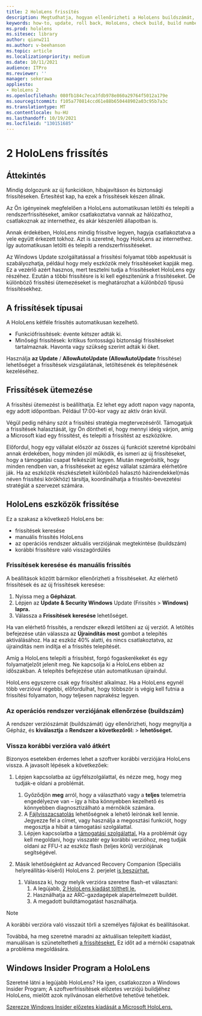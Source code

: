 ```yaml
---
title: 2 HoloLens frissítés
description: Megtudhatja, hogyan ellenőrizheti a HoloLens buildszámát, naprakészen tarthatja az eszközfrissítéseket, hogyan csatlakozhat az Insiders programhoz, és hogyan úsíthatja vissza a frissítéseket.
keywords: how-to, update, roll back, HoloLens, check build, build number
ms.prod: hololens
ms.sitesec: library
author: qianw211
ms.author: v-beehanson
ms.topic: article
ms.localizationpriority: medium
ms.date: 10/11/2021
audience: ITPro
ms.reviewer: ''
manager: sekerawa
appliesto:
- HoloLens 2
ms.openlocfilehash: 080fb184c7eca3fdb978e860a29764f5012a179e
ms.sourcegitcommit: f105a770814ccd61e88b650448902a03c95b7a3c
ms.translationtype: MT
ms.contentlocale: hu-HU
ms.lasthandoff: 10/19/2021
ms.locfileid: "130151685"
---
```

# <a name="update-hololens-2"></a>2 HoloLens frissítés

## <a name="overview"></a>Áttekintés

Mindig dolgozunk az új funkciókon, hibajavításon és biztonsági frissítéseken. Értesítést kap, ha ezek a frissítések készen állnak.

Az Ön igényeinek megfelelően a HoloLens automatikusan letölti és telepíti a rendszerfrissítéseket, amikor csatlakoztatva vannak az hálózathoz, csatlakoznak az internethez, és akár készenléti állapotban is.

Annak érdekében, HoloLens mindig frissítve legyen, hagyja csatlakoztatva a vele együtt érkezett tokhoz. Azt is szeretné, hogy HoloLens az internethez. Így automatikusan letölti és telepíti a rendszerfrissítéseket. 

Az Windows Update szolgáltatással a frissítési folyamat több aspektusát is szabályozhatja, például hogy mely eszközök mely frissítéseket kapják meg. Ez a vezérlő azért hasznos, mert tesztelni tudja a frissítéseket HoloLens egy részéhez. Ezután a többi frissítésre is ki kell egészítenünk a frissítéseket. De különböző frissítési ütemezéseket is meghatározhat a különböző típusú frissítésekhez.

## <a name="types-of-updates"></a>A frissítések típusai

A HoloLens kétféle frissítés automatikusan kezelhető.

- Funkciófrissítések: évente kétszer adták ki.
- Minőségi frissítések: kritikus fontosságú biztonsági frissítéseket tartalmaznak. Havonta vagy szükség szerint adták ki őket.

Használja **az Update** / **AllowAutoUpdate (AllowAutoUpdate** frissítése) lehetőséget a frissítések vizsgálatának, letöltésének és telepítésének kezeléséhez. 

## <a name="scheduling-updates"></a>Frissítések ütemezése

A frissítési ütemezést is beállíthatja. Ez lehet egy adott napon vagy naponta, egy adott időpontban. Például 17:00-kor vagy az aktív órán kívül.

Végül pedig néhány szót a frissítési stratégia megtervezéséről. Támogatjuk a frissítések halasztását, így Ön döntheti el, hogy mennyi ideig várjon, amíg a Microsoft kiad egy frissítést, és telepíti a frissítést az eszközökre.

Előfordul, hogy egy vállalat először az összes új funkciót szeretné kipróbálni annak érdekében, hogy minden jól működik, és ismeri az új frissítéseket, hogy a támogatási csapat felkészült legyen. Miután megerősítik, hogy minden rendben van, a frissítéseket az egész vállalat számára elérhetőre ják. Ha az eszközök részkészleteit különböző halasztó házirendekkel(más néven frissítési körökhöz) társítja, koordinálhatja a frissítés-bevezetési stratégiát a szervezet számára.

## <a name="hololens-update-tools"></a>HoloLens eszközök frissítése

Ez a szakasz a következő HoloLens be:

- frissítések keresése
- manuális frissítés HoloLens
- az operációs rendszer aktuális verziójának megtekintése (buildszám)
- korábbi frissítésre való visszagördülés

### <a name="check-for-updates-and-manually-update"></a>Frissítések keresése és manuális frissítés

A beállítások között bármikor ellenőrizheti a frissítéseket.  Az elérhető frissítések és az új frissítések keresése:

1. Nyissa meg a **Gépházat**.
1. Lépjen az **Update & Security Windows** Update (Frissítés  >  **Windows) lapra.**
1. Válassza a **Frissítések keresése** lehetőséget.

Ha van elérhető frissítés, a rendszer elkezdi letölteni az új verziót. A letöltés befejezése után válassza az **Újraindítás most** gombot a telepítés aktiválásához. Ha az eszköz 40% alatti, és nincs csatlakoztatva, az újraindítás nem indítja el a frissítés telepítését.

Amíg a HoloLens telepíti a frissítést, forgó fogaskerékeket és egy folyamatjelzőt jelenít meg. Ne kapcsolja ki a HoloLens ebben az időszakban. A telepítés befejezése után automatikusan újraindul.

HoloLens egyszerre csak egy frissítést alkalmaz.  Ha a HoloLens egynél több verzióval régebbi, előfordulhat, hogy többször is végig kell futnia a frissítési folyamaton, hogy teljesen naprakész legyen.

### <a name="check-your-operating-system-version-build-number"></a>Az operációs rendszer verziójának ellenőrzése (buildszám)

A rendszer verziószámát (buildszámát) úgy ellenőrizheti, hogy megnyitja a Gépház, és **kiválasztja** a **Rendszer a következőről:**  >  **lehetőséget.**

### <a name="go-back-to-a-previous-version"></a>Vissza korábbi verzióra való átkért

Bizonyos esetekben érdemes lehet a szoftver korábbi verziójára HoloLens vissza. A javasolt lépések a következőek:

1. Lépjen kapcsolatba az ügyfélszolgálattal, és nézze meg, hogy meg tudják-e oldani a problémát.
    1. Győződjön **meg** arról, hogy a választható vagy a **teljes** telemetria engedélyezve van – így a hiba könnyebben kezelhető és könnyebben diagnosztizálható a mérnökök számára.
    1. A [Fájlvisszacsatolás](hololens-feedback.md) lehetőségnek a lehető leírónak kell lennie. Jegyezze fel a címet, vagy használja a megosztási funkciót, hogy megosztja a hibát a támogatási szolgálattal.
    1. Lépjen kapcsolatba a [támogatási szolgálattal.](https://aka.ms/hlsupport) Ha a problémát úgy kell megoldani, hogy visszatér egy korábbi verzióhoz, meg tudják oldani az FFU-t az eszköz flash (teljes körű) verziójának segítségével.

1. Másik lehetőségként az Advanced Recovery Companion (Speciális helyreállítás-kísérő) HoloLens 2. perjelet [is beszúrhat.](hololens-recovery.md#clean-reflash-the-device)
    1.  Válassza ki, hogy melyik verzióra szeretne flash-et választani: 
        1.  A legújabb, [2 HoloLens kiadást töltheti le.](https://aka.ms/hololens2download)
        1.  Használhatja az ARC-gazdagépek alapértelmezett buildét.
        1.  A megadott buildtámogatást használhatja.

> [!NOTE]
> A korábbi verzióra való visszaút törli a személyes fájlokat és beállításokat.

Továbbá, ha meg szeretné maradni az aktuálisan telepített kiadást, manuálisan is szüneteltetheti [a frissítéseket.](hololens-updates.md#pause-updates-via-device) Ez időt ad a mérnöki csapatnak a probléma megoldására.

## <a name="windows-insider-program-on-hololens"></a>Windows Insider Program a HoloLens

Szeretné látni a legújabb HoloLens?  Ha igen, csatlakozzon a Windows Insider Program; A szoftverfrissítések előzetes verziójú buildjéhez HoloLens, mielőtt azok nyilvánosan elérhetővé tehetővé tehetőek.

[Szerezze Windows Insider előzetes kiadását a Microsoft HoloLens.](hololens-insider.md)